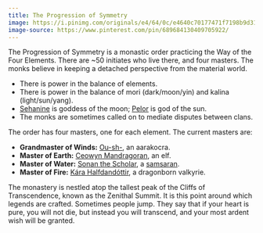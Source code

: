```yaml
---
title: The Progression of Symmetry
image: https://i.pinimg.com/originals/e4/64/0c/e4640c70177471f7198b9d315ceedf1b.jpg
image-source: https://www.pinterest.com/pin/689684130409705922/
---
```


The Progression of Symmetry is a monastic order practicing the Way of the Four Elements. There are ~50 initiates who live there, and four masters. The monks believe in keeping a detached perspective from the material world.

* There is power in the balance of elements.
* There is power in the balance of mori (dark/moon/yin) and kalina (light/sun/yang).
* [Sehanine](../dossiers/sehanine) is goddess of the moon; [Pelor](../dossiers/pelor) is god of the sun.
* The monks are sometimes called on to mediate disputes between clans.

The order has four masters, one for each element. The current masters are:

* **Grandmaster of Winds:** [Ou-sh-](../dossiers/oush), an aarakocra.
* **Master of Earth:** [Ceowyn Mandragoran](../dossiers/ceowyn-mandragoran), an elf.
* **Master of Water:** [Sonan the Scholar](../dossiers/sonan-the-scholar), a [samsaran](http://www.d20pfsrd.com/races/other-races/uncommon-races/arg-samsaran).
* **Master of Fire:** [Kára Halfdandóttir](../dossiers/kara-halfdandottir), a dragonborn valkyrie.

The monastery is nestled atop the tallest peak of the Cliffs of Transcendence, known as the Zenithal Summit. It is this point around which legends are crafted. Sometimes people jump. They say that if your heart is pure, you will not die, but instead you will transcend, and your most ardent wish will be granted.
